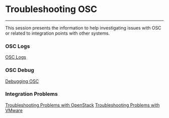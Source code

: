 # Troubleshooting OSC

  

***
This session presents the information to help investigating issues with OSC or related to integration points with other systems. 



### OSC Logs

[OSC Logs](./logs.md)

### OSC Debug
[Debugging OSC](./debug.md)

### Integration Problems
[Troubleshooting Problems with OpenStack](./openstack.md)
[Troubleshooting Problems with VMware](./vmware.md)